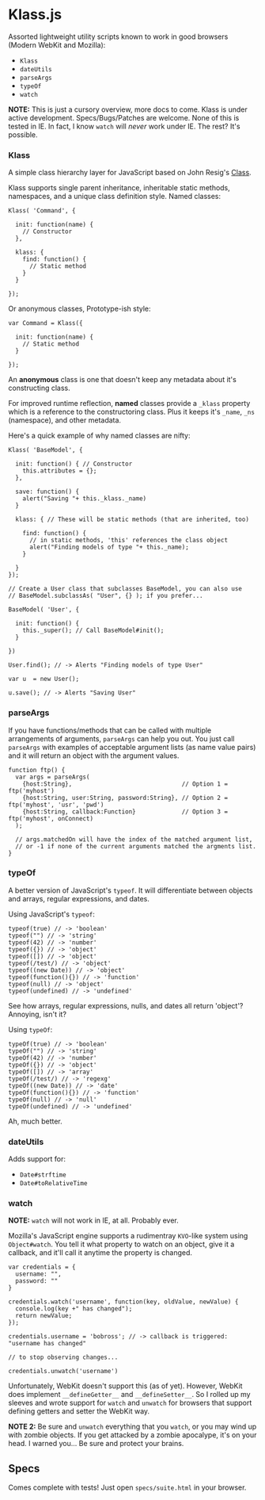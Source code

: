 # Klass.js

Assorted lightweight utility scripts known to work in good browsers (Modern WebKit and Mozilla):

* `Klass`
* `dateUtils`
* `parseArgs`
* `typeOf`
* `watch`

**NOTE:** This is just a cursory overview, more docs to come. Klass is under active development. Specs/Bugs/Patches are welcome. None of this is tested in IE. In fact, I know `watch` will *never* work under IE. The rest? It's possible.


### Klass


A simple class hierarchy layer for JavaScript based on John Resig's [Class][1]. 

Klass supports single parent inheritance, inheritable static methods, namespaces, and a unique class definition style. Named classes:

    Klass( 'Command', {
      
      init: function(name) {
        // Constructor
      },
      
      klass: {
        find: function() {
          // Static method
        }
      }
      
    });

Or anonymous classes, Prototype-ish style: 

    var Command = Klass({
    
      init: function(name) {
        // Static method
      }
    
    });

An **anonymous** class is one that doesn't keep any metadata about it's constructing class.

For improved runtime reflection, **named** classes provide a `_klass` property which is a reference to the constructoring class. Plus it keeps it's `_name`, `_ns` (namespace), and other metadata.

Here's a quick example of why named classes are nifty:

    Klass( 'BaseModel', {
  
      init: function() { // Constructor
        this.attributes = {};
      },
  
      save: function() {
        alert("Saving "+ this._klass._name)
      }
  
      klass: { // These will be static methods (that are inherited, too)
    
        find: function() {
          // in static methods, 'this' references the class object
          alert("Finding models of type "+ this._name); 
        }
    
      }
    });

    // Create a User class that subclasses BaseModel, you can also use
    // BaseModel.subclassAs( "User", {} ); if you prefer...

    BaseModel( 'User', {
  
      init: function() {
        this._super(); // Call BaseModel#init();
      }
  
    })

    User.find(); // -> Alerts "Finding models of type User"

    var u  = new User();

    u.save(); // -> Alerts "Saving User"

### parseArgs

If you have functions/methods that can be called with multiple arrangements of arguments, `parseArgs` can help you out. You just call `parseArgs` with examples of acceptable argument lists (as name value pairs) and it will return an object with the argument values.

    function ftp() {
      var args = parseArgs(
        {host:String},                               // Option 1 = ftp('myhost')
        {host:String, user:String, password:String}, // Option 2 = ftp('myhost', 'usr', 'pwd')
        {host:String, callback:Function}             // Option 3 = ftp('myhost', onConnect)
      );
  
      // args.matchedOn will have the index of the matched argument list, 
      // or -1 if none of the current arguments matched the argments list.
    }

### typeOf

A better version of JavaScript's `typeof`. It will differentiate between objects and arrays, regular expressions, and dates.

Using JavaScript's `typeof`:

    typeof(true) // -> 'boolean'
    typeof("") // -> 'string'
    typeof(42) // -> 'number'
    typeof({}) // -> 'object'
    typeof([]) // -> 'object'
    typeof(/test/) // -> 'object'
    typeof((new Date)) // -> 'object'
    typeof(function(){}) // -> 'function'
    typeof(null) // -> 'object'
    typeof(undefined) // -> 'undefined'
    
See how arrays, regular expressions, nulls, and dates all return 'object'? Annoying, isn't it?

Using `typeOf`:

    typeOf(true) // -> 'boolean'
    typeOf("") // -> 'string'
    typeOf(42) // -> 'number'
    typeOf({}) // -> 'object'
    typeOf([]) // -> 'array'
    typeOf(/test/) // -> 'regexg'
    typeOf((new Date)) // -> 'date'
    typeOf(function(){}) // -> 'function'
    typeOf(null) // -> 'null'
    typeOf(undefined) // -> 'undefined'

Ah, much better.

### dateUtils

Adds support for:

* `Date#strftime`
* `Date#toRelativeTime`


### watch

**NOTE:** `watch` will not work in IE, at all. Probably ever.

Mozilla's JavaScript engine supports a rudimentray `KVO`-like system using `Object#watch`. You tell it what property to watch on an object, give it a callback, and it'll call it anytime the property is changed.

    var credentials = {
      username: "",
      password: ""
    }

    credentials.watch('username', function(key, oldValue, newValue) {
      console.log(key +" has changed");
      return newValue;
    });

    credentials.username = 'bobross'; // -> callback is triggered: "username has changed"

    // to stop observing changes...

    credentials.unwatch('username')

Unfortunately, WebKit doesn't support this (as of yet). However, WebKit does implement `__defineGetter__` and `__defineSetter__`. So I rolled up my sleeves and wrote support for `watch` and `unwatch` for browsers that support defining getters and setter the WebKit way.

**NOTE 2:** Be sure and `unwatch` everything that you `watch`, or you may wind up with zombie objects. If you get attacked by a zombie apocalype, it's on your head. I warned you... Be sure and protect your brains.


## Specs

Comes complete with tests! Just open `specs/suite.html` in your browser.



  [1]: http://ejohn.org/blog/simple-javascript-inheritance